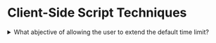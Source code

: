 # Client-Side Script Techniques

<details>
  <summary>What abjective of allowing the user to extend the default time limit?</summary>

The objective of this technique is to allow user to extend the default time limit by providing a mechanism to extend the time when scripts provide functionality that has default time limits. In order to allow the user to request a longer time limit, the script can provide a form allowing the user to enter a larger time limit or indicating that more time is needed.

**Procedure:**

1. On a Web page that uses scripts to enforce a time limit, wait until the time limit has expired.
2. Determine if an option was provided to extend the time limit.

[More >>](https://www.w3.org/WAI/WCAG22/Techniques/client-side-script/SCR1)

</details>
